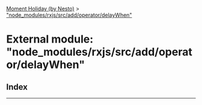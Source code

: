 [Moment Holiday (by Nesto)](../README.md) > ["node_modules/rxjs/src/add/operator/delayWhen"](../modules/_node_modules_rxjs_src_add_operator_delaywhen_.md)

# External module: "node_modules/rxjs/src/add/operator/delayWhen"

## Index

---

